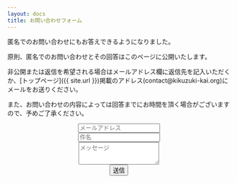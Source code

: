 ```yaml
---
layout: docs
title: お問い合わせフォーム
---
```

匿名でのお問い合わせにもお答えできるようになりました。

原則、匿名でのお問い合わせとその回答はこのページに公開いたします。

非公開または返信を希望される場合はメールアドレス欄に返信先を記入いただくか、[トップページ]({{ site.url }})掲載のアドレス(contact@kikuzuki<span class="obfuscate">-</span>kai.org)にメールをお送りください。

また、お問い合わせの内容によっては回答までにお時間を頂く場合がございますので、予めご了承ください。
<div align="center">
<form name="contact" method="POST" netlify-honeypot="subject" netlify>
  <!--  Email -->
  <div class="form-group">
    <input class="controls" type="email" name="email" placeholder="メールアドレス" />
  </div>
  <!--  Subject -->	
  <div class="form-group hidden">	
    <input class="controls" type="text" name="subject" placeholder="件名" />
  </div>
  <!--  Message -->
  <div class="form-group">
    <textarea class="controls" name="message" placeholder="メッセージ" rows="3" required=""></textarea>
  </div>
  <button type="submit" class="btn btn-primary">送信</button>
</form>
</div>
